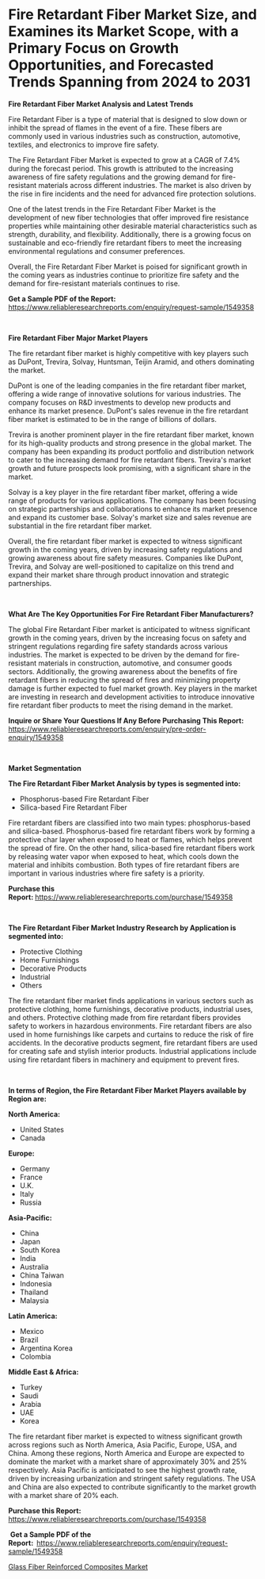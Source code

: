 <p><h1>Fire Retardant Fiber Market Size, and Examines its Market Scope, with a Primary Focus on Growth Opportunities, and Forecasted Trends Spanning from 2024 to 2031</h1></p><p><strong>Fire Retardant Fiber Market Analysis and Latest Trends</strong></p>
<p><p>Fire Retardant Fiber is a type of material that is designed to slow down or inhibit the spread of flames in the event of a fire. These fibers are commonly used in various industries such as construction, automotive, textiles, and electronics to improve fire safety.</p><p>The Fire Retardant Fiber Market is expected to grow at a CAGR of 7.4% during the forecast period. This growth is attributed to the increasing awareness of fire safety regulations and the growing demand for fire-resistant materials across different industries. The market is also driven by the rise in fire incidents and the need for advanced fire protection solutions.</p><p>One of the latest trends in the Fire Retardant Fiber Market is the development of new fiber technologies that offer improved fire resistance properties while maintaining other desirable material characteristics such as strength, durability, and flexibility. Additionally, there is a growing focus on sustainable and eco-friendly fire retardant fibers to meet the increasing environmental regulations and consumer preferences.</p><p>Overall, the Fire Retardant Fiber Market is poised for significant growth in the coming years as industries continue to prioritize fire safety and the demand for fire-resistant materials continues to rise.</p></p>
<p><strong>Get a Sample PDF of the Report:&nbsp;</strong> <a href="https://www.reliableresearchreports.com/enquiry/request-sample/1549358">https://www.reliableresearchreports.com/enquiry/request-sample/1549358</a></p>
<p>&nbsp;</p>
<p><strong>Fire Retardant Fiber Major Market Players</strong></p>
<p><p>The fire retardant fiber market is highly competitive with key players such as DuPont, Trevira, Solvay, Huntsman, Teijin Aramid, and others dominating the market. </p><p>DuPont is one of the leading companies in the fire retardant fiber market, offering a wide range of innovative solutions for various industries. The company focuses on R&D investments to develop new products and enhance its market presence. DuPont's sales revenue in the fire retardant fiber market is estimated to be in the range of billions of dollars.</p><p>Trevira is another prominent player in the fire retardant fiber market, known for its high-quality products and strong presence in the global market. The company has been expanding its product portfolio and distribution network to cater to the increasing demand for fire retardant fibers. Trevira's market growth and future prospects look promising, with a significant share in the market.</p><p>Solvay is a key player in the fire retardant fiber market, offering a wide range of products for various applications. The company has been focusing on strategic partnerships and collaborations to enhance its market presence and expand its customer base. Solvay's market size and sales revenue are substantial in the fire retardant fiber market.</p><p>Overall, the fire retardant fiber market is expected to witness significant growth in the coming years, driven by increasing safety regulations and growing awareness about fire safety measures. Companies like DuPont, Trevira, and Solvay are well-positioned to capitalize on this trend and expand their market share through product innovation and strategic partnerships.</p></p>
<p>&nbsp;</p>
<p><strong>What Are The Key Opportunities For Fire Retardant Fiber Manufacturers?</strong></p>
<p><p>The global Fire Retardant Fiber market is anticipated to witness significant growth in the coming years, driven by the increasing focus on safety and stringent regulations regarding fire safety standards across various industries. The market is expected to be driven by the demand for fire-resistant materials in construction, automotive, and consumer goods sectors. Additionally, the growing awareness about the benefits of fire retardant fibers in reducing the spread of fires and minimizing property damage is further expected to fuel market growth. Key players in the market are investing in research and development activities to introduce innovative fire retardant fiber products to meet the rising demand in the market.</p></p>
<p><strong>Inquire or Share Your Questions If Any Before Purchasing This Report:</strong> <a href="https://www.reliableresearchreports.com/enquiry/pre-order-enquiry/1549358">https://www.reliableresearchreports.com/enquiry/pre-order-enquiry/1549358</a></p>
<p>&nbsp;</p>
<p><strong>Market Segmentation</strong></p>
<p><strong>The Fire Retardant Fiber Market Analysis by types is segmented into:</strong></p>
<p><ul><li>Phosphorus-based Fire Retardant Fiber</li><li>Silica-based Fire Retardant Fiber</li></ul></p>
<p><p>Fire retardant fibers are classified into two main types: phosphorus-based and silica-based. Phosphorus-based fire retardant fibers work by forming a protective char layer when exposed to heat or flames, which helps prevent the spread of fire. On the other hand, silica-based fire retardant fibers work by releasing water vapor when exposed to heat, which cools down the material and inhibits combustion. Both types of fire retardant fibers are important in various industries where fire safety is a priority.</p></p>
<p><strong>Purchase this Report:&nbsp;</strong><a href="https://www.reliableresearchreports.com/purchase/1549358">https://www.reliableresearchreports.com/purchase/1549358</a></p>
<p>&nbsp;</p>
<p><strong>The Fire Retardant Fiber Market Industry Research by Application is segmented into:</strong></p>
<p><ul><li>Protective Clothing</li><li>Home Furnishings</li><li>Decorative Products</li><li>Industrial</li><li>Others</li></ul></p>
<p><p>The fire retardant fiber market finds applications in various sectors such as protective clothing, home furnishings, decorative products, industrial uses, and others. Protective clothing made from fire retardant fibers provides safety to workers in hazardous environments. Fire retardant fibers are also used in home furnishings like carpets and curtains to reduce the risk of fire accidents. In the decorative products segment, fire retardant fibers are used for creating safe and stylish interior products. Industrial applications include using fire retardant fibers in machinery and equipment to prevent fires.</p></p>
<p>&nbsp;</p>
<p><strong>In terms of Region, the Fire Retardant Fiber Market Players available by Region are:</strong></p>
<p>
    <p> <strong> North America: </strong>
        <ul>
            <li>United States</li>
            <li>Canada</li>
        </ul>
        </p> 
    <p> <strong> Europe: </strong>
        <ul>
            <li>Germany</li>
            <li>France</li>
            <li>U.K.</li>
            <li>Italy</li>
            <li>Russia</li>
        </ul>
        </p> 
    <p> <strong> Asia-Pacific: </strong>
        <ul>
            <li>China</li>
            <li>Japan</li>
            <li>South Korea</li>
            <li>India</li>
            <li>Australia</li>
            <li>China Taiwan</li>
            <li>Indonesia</li>
            <li>Thailand</li>
            <li>Malaysia</li>
        </ul>
        </p> 
    <p> <strong> Latin America: </strong>
        <ul>
            <li>Mexico</li>
            <li>Brazil</li>
            <li>Argentina Korea</li>
            <li>Colombia</li>
        </ul>
        </p> 
    <p> <strong> Middle East & Africa: </strong>
        <ul>
            <li>Turkey</li>
            <li>Saudi</li>
            <li>Arabia</li>
            <li>UAE</li>
            <li>Korea</li>
        </ul>
    </p>
    </p>
<p><p>The fire retardant fiber market is expected to witness significant growth across regions such as North America, Asia Pacific, Europe, USA, and China. Among these regions, North America and Europe are expected to dominate the market with a market share of approximately 30% and 25% respectively. Asia Pacific is anticipated to see the highest growth rate, driven by increasing urbanization and stringent safety regulations. The USA and China are also expected to contribute significantly to the market growth with a market share of 20% each.</p></p>
<p><strong>Purchase this Report: </strong><a href="https://www.reliableresearchreports.com/purchase/1549358">https://www.reliableresearchreports.com/purchase/1549358</a></p>
<p>&nbsp;<strong>Get a Sample PDF of the Report:&nbsp;&nbsp;</strong><a href="https://www.reliableresearchreports.com/enquiry/request-sample/1549358">https://www.reliableresearchreports.com/enquiry/request-sample/1549358</a></p>
<p><strong></strong></p>
<p><p><a href="https://github.com/nancykennedykellievqfqt2/Market-Research-Report-List-1/blob/main/glass-fiber-reinforced-composites-market.md">Glass Fiber Reinforced Composites Market</a></p></p>